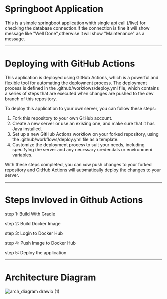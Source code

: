 # Springboot Application

  This is a simple springboot application whith single api call (/live) for checking the database connection.If the connection is fine it will show message like "Well Done",otherwise it will show "Maintenance" as a message.

----------------------------------------------------------------------------------------------------------------------------------------------
# Deploying with GitHub Actions

  This application is deployed using GitHub Actions, which is a powerful and flexible tool for automating the deployment process. The deployment process is defined in the .github/workflows/deploy.yml file, which contains a series of steps that are executed when changes are pushed to the dev branch of this repository.

To deploy this application to your own server, you can follow these steps:

 1. Fork this repository to your own GitHub account.
 2. Create a new server or use an existing one, and make sure that it has Java installed.
 3. Set up a new GitHub Actions workflow on your forked repository, using the .github/workflows/deploy.yml file as a template.
 4. Customize the deployment process to suit your needs, including specifying the server and any necessary credentials or environment variables.

  With these steps completed, you can now push changes to your forked repository and GitHub Actions will automatically deploy the changes to your server.
  
  ----------------------------------------------------------------------------------------------------------------------------------------------
# Steps Invloved in Github Actions

step 1: Build With Gradle

step 2: Build Docker Image

step 3: Login to Docker Hub

step 4: Push Image to Docker Hub

step 5: Deploy the application

  --------------------------------------------------------------------------------------------------------------------------------------------------
# Architecture Diagram
 
![arch_diagram drawio (1)](https://user-images.githubusercontent.com/20705864/225959089-4139e296-2985-4347-8a78-4ff8f9180995.png)




